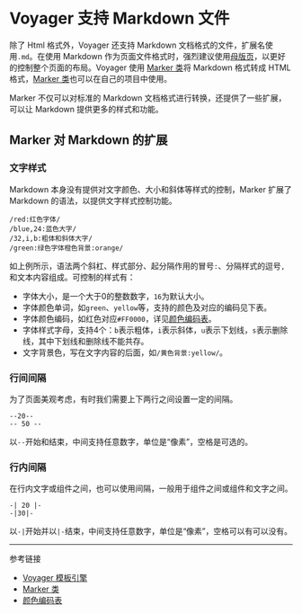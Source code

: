 # Voyager 支持 Markdown 文件

除了 Html 格式外，Voyager 还支持 Markdown 文档格式的文件，扩展名使用`.md`。在使用 Markdown 作为页面文件格式时，强烈建议使用[母版页](/voyager/master.md)，以更好的控制整个页面的布局。Voyager 使用 [Marker 类](/voyager/marker.md)将 Markdown 格式转成 HTML 格式，[Marker 类](/voyager/marker.md)也可以在自己的项目中使用。

Marker 不仅可以对标准的 Markdown 文档格式进行转换，还提供了一些扩展，可以让 Markdown 提供更多的样式和功能。

## Marker 对 Markdown 的扩展

### 文字样式

Markdown 本身没有提供对文字颜色、大小和斜体等样式的控制，Marker 扩展了 Markdown 的语法，以提供文字样式控制功能。

```
/red:红色字体/
/blue,24:蓝色大字/
/32,i,b:粗体和斜体大字/
/green:绿色字体橙色背景:orange/
```

如上例所示，语法两个斜杠、样式部分、起分隔作用的冒号`:`、分隔样式的逗号`,`和文本内容组成。可控制的样式有：

* 字体大小，是一个大于0的整数数字，`16`为默认大小。
* 字体颜色单词，如`green`、`yellow`等，支持的颜色及对应的编码见下表。
* 字体颜色编码，如红色对应`#FF0000`，详见[颜色编码表](/root.js/colors.md)。
* 字体样式字母，支持4个：`b`表示粗体，`i`表示斜体，`u`表示下划线，`s`表示删除线，其中下划线和删除线不能共存。
* 文字背景色，写在文字内容的后面，如`/黄色背景:yellow/`。

### 行间间隔

为了页面美观考虑，有时我们需要上下两行之间设置一定的间隔。

```
--20--
-- 50 --
```

以`--`开始和结束，中间支持任意数字，单位是“像素”，空格是可选的。

### 行内间隔

在行内文字或组件之间，也可以使用间隔，一般用于组件之间或组件和文字之间。

```
-| 20 |-
-|30|-
```

以`-|`开始并以`|-`结束，中间支持任意数字，单位是“像素”，空格可以有可以没有。

---
参考链接

* [Voyager 模板引擎](/voyager/overview.md)
* [Marker 类](/voyager/marker.md)
* [颜色编码表](/root.js/colors.md)